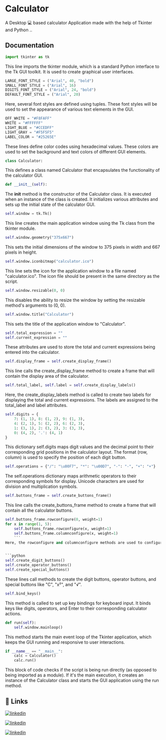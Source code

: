 # Calculator
A  Desktop 💻  based calculator Application made with the help of Tkinter and Python ..

## Documentation

```python
import tkinter as tk
```
This line imports the tkinter module, which is a standard Python interface to the Tk GUI toolkit. It is used to create graphical user interfaces.

```python
LARGE_FONT_STYLE = ("Arial", 40, "bold")
SMALL_FONT_STYLE = ("Arial", 16)
DIGITS_FONT_STYLE = ("Arial", 24, "bold")
DEFAULT_FONT_STYLE = ("Arial", 20)
```
Here, several font styles are defined using tuples. These font styles will be used to set the appearance of various text elements in the GUI.


```python
OFF_WHITE = "#F8FAFF"
WHITE = "#FFFFFF"
LIGHT_BLUE = "#CCEDFF"
LIGHT_GRAY = "#F5F5F5"
LABEL_COLOR = "#25265E"
```
These lines define color codes using hexadecimal values. These colors are used to set the background and text colors of different GUI elements.


```python
class Calculator:
```
This defines a class named Calculator that encapsulates the functionality of the calculator GUI.

```python
def __init__(self):
```    
The __init__ method is the constructor of the Calculator class. It is executed when an instance of the class is created. It initializes various attributes and sets up the initial state of the calculator GUI.

```python
self.window = tk.Tk()
```
This line creates the main application window using the Tk class from the tkinter module.

```python
self.window.geometry("375x667")
```
This sets the initial dimensions of the window to 375 pixels in width and 667 pixels in height.

```python
self.window.iconbitmap("calculator.ico")
```
This line sets the icon for the application window to a file named "calculator.ico". The icon file should be present in the same directory as the script.


```python
self.window.resizable(0, 0)
```
This disables the ability to resize the window by setting the resizable method's arguments to (0, 0).


```python
self.window.title("Calculator")
```
This sets the title of the application window to "Calculator".


```python
self.total_expression = ""
self.current_expression = ""
```
These attributes are used to store the total and current expressions being entered into the calculator.


```python
self.display_frame = self.create_display_frame()
```
This line calls the create_display_frame method to create a frame that will contain the display area of the calculator.


```python
self.total_label, self.label = self.create_display_labels()
```
Here, the create_display_labels method is called to create two labels for displaying the total and current expressions. The labels are assigned to the total_label and label attributes.



```python
self.digits = {
    7: (1, 1), 8: (1, 2), 9: (1, 3),
    4: (2, 1), 5: (2, 2), 6: (2, 3),
    1: (3, 1), 2: (3, 2), 3: (3, 3),
    0: (4, 2), '.': (4, 1)
}
```
This dictionary self.digits maps digit values and the decimal point to their corresponding grid positions in the calculator layout. The format (row, column) is used to specify the position of each digit button.

```python
self.operations = {"/": "\u00F7", "*": "\u00D7", "-": "-", "+": "+"}
```
The self.operations dictionary maps arithmetic operators to their corresponding symbols for display. Unicode characters are used for division and multiplication symbols.


```python
self.buttons_frame = self.create_buttons_frame()
```
This line calls the create_buttons_frame method to create a frame that will contain all the calculator buttons.

```python
self.buttons_frame.rowconfigure(0, weight=1)
for x in range(1, 5):
    self.buttons_frame.rowconfigure(x, weight=1)
    self.buttons_frame.columnconfigure(x, weight=1)
    ```
Here, the rowconfigure and columnconfigure methods are used to configure the layout of the button frame. These methods ensure that the rows and columns expand and fill the available space evenly.


```python
self.create_digit_buttons()
self.create_operator_buttons()
self.create_special_buttons()
```
These lines call methods to create the digit buttons, operator buttons, and special buttons like "C", "x²", and "√".

```python
self.bind_keys()
```
This method is called to set up key bindings for keyboard input. It binds keys like digits, operators, and Enter to their corresponding calculator actions.


```python
def run(self):
    self.window.mainloop()
 ```   
This method starts the main event loop of the Tkinter application, which keeps the GUI running and responsive to user interactions.


```python
if __name__ == "__main__":
    calc = Calculator()
    calc.run()
```
This block of code checks if the script is being run directly (as opposed to being imported as a module). If it's the main execution, it creates an instance of the Calculator class and starts the GUI application using the run method.


## 🔗 Links


[![linkedin](https://img.shields.io/badge/linkedin-0A66C2?style=for-the-badge&logo=linkedin&logoColor=white)](https://www.linkedin.com/in/bhuvneshverma)

[![linkedin](https://img.shields.io/badge/instagram-FF007F?style=for-the-badge&logo=instagram&logoColor=white)](https://www.instagram.com/bhuvnesh_2904/)

[![linkedin](https://img.shields.io/badge/github-181717?style=for-the-badge&logo=github&logoColor=white)](https://www.instagram.com/bhuvnesh_2904/)
